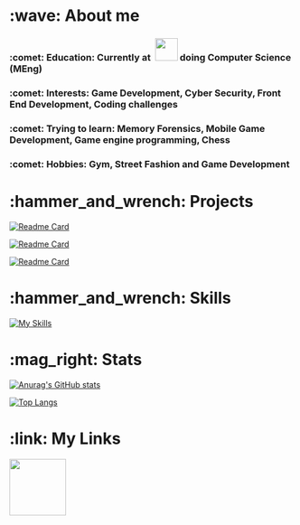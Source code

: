 <h1 align="left">:wave:	About me 	</h1>

<h3>
:comet:	Education: Currently at&nbsp;
<img src="https://user-images.githubusercontent.com/62362994/166346183-1696e715-0d39-4a79-b36e-80fe15921b71.jpg" height="40">   
doing Computer Science (MEng)
</h3>

<h3>
:comet: Interests: Game Development, Cyber Security, Front End Development, Coding challenges 
</h3>

<h3>
:comet: Trying to learn: Memory Forensics, Mobile Game Development, Game engine programming, Chess
</h3>

<h3>
:comet:	Hobbies: Gym, Street Fashion and Game Development 
</h3>

<!-- :blue_heart:	Unordered sub-list. 

:purple_heart: Unordered sub-list. -->



<h1 align="left">:hammer_and_wrench: Projects	</h1>

  
[![Readme Card](https://github-readme-stats.vercel.app/api/pin/?username=jack-pap&repo=TetrECS&theme=tokyonight )](https://github.com/jack-pap/TetrECS)

[![Readme Card](https://github-readme-stats.vercel.app/api/pin/?username=jack-pap&repo=Riot-Data-Processing&theme=tokyonight )](https://github.com/jack-pap/Riot-Data-Processing)

[![Readme Card](https://github-readme-stats.vercel.app/api/pin/?username=jack-pap&repo=personal-website&theme=tokyonight )](https://github.com/jack-pap/personal-website)


<h1 align="left">:hammer_and_wrench: Skills	</h1>

[![My Skills](https://skillicons.dev/icons?i=github,git,java,haskell,unity,cs,python,vim)](https://skillicons.dev)

<h1 align="left">	:mag_right: Stats </h1>

[![Anurag's GitHub stats](https://github-readme-stats.vercel.app/api?username=jack-pap&count_private=true&theme=tokyonight )](https://github.com/anuraghazra/github-readme-stats)


[![Top Langs](https://github-readme-stats.vercel.app/api/top-langs/?username=jack-pap&layout=compact&count_private=true&theme=tokyonight )](https://github.com/anuraghazra/github-readme-stats)

<h1 align="left">:link: My Links </h1>


<p align="left">
  <a href="https://www.linkedin.com/in/jack-papaioannou-b073251b3/">
    <img src="https://user-images.githubusercontent.com/62362994/166345038-a807a7c2-dc56-4472-84af-2cdda1a0a234.png" width="100" >

 <!-- <a href="https://open.spotify.com/user/djpentakill?si=9d11e8c18d744ad8">
    <img src="https://user-images.githubusercontent.com/62362994/166345029-65eb7843-232a-498c-b1f2-db88e8ce15e9.png" width="100" >
-->
  
</p>

 
                                                                                                                             
            
                                                                                                                            
                                                                                                             
                                                                                                                     


                                                               
          
                                                   
